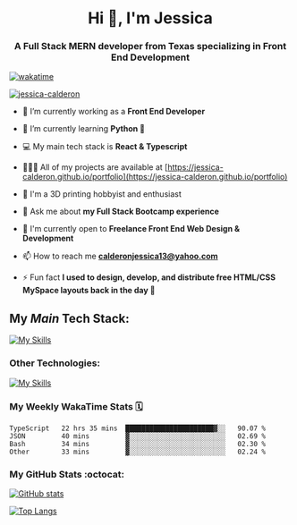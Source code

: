 <h1 align="center">Hi 👋, I'm Jessica</h1>
<h3 align="center">A Full Stack MERN developer from Texas specializing in Front End Development</h3>


<p align="center"> 

[![wakatime](https://wakatime.com/badge/user/b6f070f6-85e7-4ae8-8133-ec6407dead73.svg)](https://wakatime.com/@b6f070f6-85e7-4ae8-8133-ec6407dead73)

<a href="https://github.com/ryo-ma/github-profile-trophy"><img src="https://github-profile-trophy.vercel.app/?username=jessica-calderon&theme=dracula" alt="jessica-calderon" /></a> </p>

- 💼 I’m currently working as a **Front End Developer**

- 🌱 I’m currently learning **Python 🐍**

- 💻 My main tech stack is **React & Typescript**

- 👩🏻‍💻 All of my projects are available at [https://jessica-calderon.github.io/portfolio](https://jessica-calderon.github.io/portfolio)

- 🤖 I'm a 3D printing hobbyist and enthusiast

- 💬 Ask me about **my Full Stack Bootcamp experience**

- 📖 I'm currently open to **Freelance Front End Web Design & Development**

- 📫 How to reach me **calderonjessica13@yahoo.com**

- ⚡ Fun fact **I used to design, develop, and distribute free HTML/CSS MySpace layouts back in the day 🫣**


<h2>My <em>Main</em> Tech Stack:</h2>

[![My Skills](https://skillicons.dev/icons?i=react,typescript,tailwind,nodejs,github,html,css,vscode)](https://skillicons.dev)</span>

<h3>Other Technologies:</h3>
 
[![My Skills](https://skillicons.dev/icons?i=md,bootstrap,js,jquery,express,jest,mongodb,mysql,codepen,git,gitlab,heroku,ai,ps,bash,powershell,raspberrypi,regex,wordpress)](https://skillicons.dev)</span>

<h3>My Weekly WakaTime Stats 🗓</h3>

<!--START_SECTION:waka-->

```text
TypeScript   22 hrs 35 mins  ██████████████████████▓░░   90.07 %
JSON         40 mins         ▓░░░░░░░░░░░░░░░░░░░░░░░░   02.69 %
Bash         34 mins         ▓░░░░░░░░░░░░░░░░░░░░░░░░   02.30 %
Other        33 mins         ▓░░░░░░░░░░░░░░░░░░░░░░░░   02.24 %
```

<!--END_SECTION:waka-->

<h3>My GitHub Stats :octocat:</h3>

[![GitHub stats](https://github-readme-stats.vercel.app/api?username=jessica-calderon&count_private=true&show_icons=true&theme=midnight-purple)](https://github.com/anuraghazra/github-readme-stats)

[![Top Langs](https://github-readme-stats.vercel.app/api/top-langs/?username=jessica-calderon&layout=compact&theme=midnight-purple)](https://github.com/jessica-calderon/github-readme-stats)

